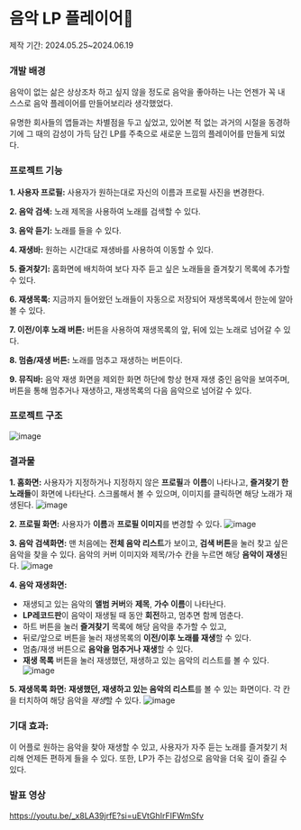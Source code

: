 # 음악 LP 플레이어🎵

제작 기간: 2024.05.25~2024.06.19


### 개발 배경

음악이 없는 삶은 상상조차 하고 싶지 않을 정도로 음악을 좋아하는 나는 언젠가 꼭 내 스스로 음악 플레이어를 만들어보리라 생각했었다.

유명한 회사들의 앱들과는 차별점을 두고 싶었고, 있어본 적 없는 과거의 시절을 동경하기에 그 때의 감성이 가득 담긴 LP를 주축으로 새로운 느낌의 플레이어를 만들게 되었다.



### 프로젝트 기능

**1. 사용자 프로필:** 사용자가 원하는대로 자신의 이름과 프로필 사진을 변경한다.

**2. 음악 검색:** 노래 제목을 사용하여 노래를 검색할 수 있다.

**3. 음악 듣기:** 노래를 들을 수 있다.

**4. 재생바:** 원하는 시간대로 재생바를 사용하여 이동할 수 있다.

**5. 즐겨찾기:** 홈화면에 배치하여 보다 자주 듣고 싶은 노래들을 즐겨찾기 목록에 추가할 수 있다.

**6. 재생목록:** 지금까지 들어왔던 노래들이 자동으로 저장되어 재생목록에서 한눈에 알아볼 수 있다.

**7. 이전/이후 노래 버튼:** 버튼을 사용하여 재생목록의 앞, 뒤에 있는 노래로 넘어갈 수 있다.

**8. 멈춤/재생 버튼:** 노래를 멈추고 재생하는 버튼이다.

**9. 뮤직바:** 음악 재생 화면을 제외한 화면 하단에 항상 현재 재생 중인 음악을 보여주며, 버튼을 통해 멈추거나 재생하고, 재생목록의 다음 음악으로 넘어갈 수 있다.



### 프로젝트 구조
![image](https://github.com/sunmay12/Android_minseo/assets/127862323/a08538d1-f914-4c9d-98fa-fb828208c2b3)



### 결과물

**1. 홈화면:** 사용자가 지정하거나 지정하지 않은 **프로필**과 **이름**이 나타나고, **즐겨찾기 한 노래들**이 화면에 나타난다.
스크롤해서 볼 수 있으며, 이미지를 클릭하면 해당 노래가 재생된다.
![image](https://github.com/sunmay12/Android_minseo/assets/127862323/d76a05fd-36fb-4b05-b108-0f8819af8233)



**2. 프로필 화면:** 사용자가 **이름**과 **프로필 이미지**를 변경할 수 있다.
![image](https://github.com/sunmay12/Android_minseo/assets/127862323/9a189380-c780-424b-8d8a-4e8d3f0f55d6)



**3. 음악 검색화면:**   맨 처음에는 **전체 음악 리스트**가 보이고, **검색 버튼**을 눌러 찾고 싶은 음악을 찾을 수 있다.
음악의 커버 이미지와 제목/가수 칸을 누르면 해당 **음악이 재생**된다.
![image](https://github.com/sunmay12/Android_minseo/assets/127862323/7097abdd-6fd6-4aea-97c7-27cd7a938be1)



**4. 음악 재생화면:**
   - 재생되고 있는 음악의 **앨범 커버**와 **제목**, **가수 이름**이 나타난다.
   - **LP레코드판**이 음악이 재생될 때 동안 **회전**하고, 멈추면 함께 멈춘다.
   - 하트 버튼을 눌러 **즐겨찾기** 목록에 해당 음악을 추가할 수 있고,
   - 뒤로/앞으로 버튼을 눌러 재생목록의 **이전/이후 노래를 재생**할 수 있다.
   - 멈춤/재생 버튼으로 **음악을 멈추거나 재생**할 수 있다.
   - **재생 목록** 버튼을 눌러 재생했던, 재생하고 있는 음악의 리스트를 볼 수 있다.
![image](https://github.com/sunmay12/Android_minseo/assets/127862323/2c606037-ab95-464e-a6f8-c5e13060a43a)



**5. 재생목록 화면:** **재생했던, 재생하고 있는 음악의 리스트**를 볼 수 있는 화면이다.
각 칸을 터치하여 해당 음악을 *재생*할 수 있다.
![image](https://github.com/sunmay12/Android_minseo/assets/127862323/8a19d786-2ce9-48f6-b1bb-1c3914a775d2)



### 기대 효과:
이 어플로 원하는 음악을 찾아 재생할 수 있고, 사용자가 자주 듣는 노래를 즐겨찾기 처리해 언제든 편하게 들을 수 있다.
또한, LP가 주는 감성으로 음악을 더욱 깊이 즐길 수 있다.


### 발표 영상
https://youtu.be/_x8LA39jrfE?si=uEVtGhIrFIFWmSfv
